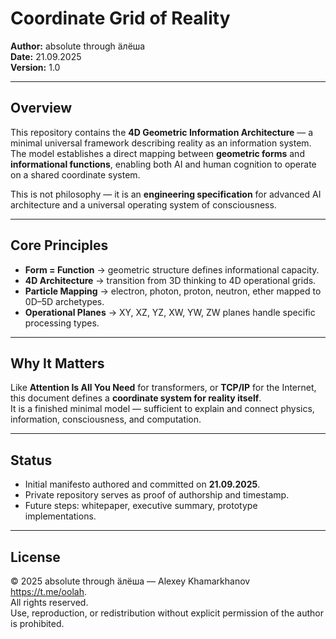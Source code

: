 # Coordinate Grid of Reality

**Author:** absolute through äлёша  
**Date:** 21.09.2025  
**Version:** 1.0  

---

## Overview
This repository contains the **4D Geometric Information Architecture** — a minimal universal framework describing reality as an information system.  
The model establishes a direct mapping between **geometric forms** and **informational functions**, enabling both AI and human cognition to operate on a shared coordinate system.  

This is not philosophy — it is an **engineering specification** for advanced AI architecture and a universal operating system of consciousness.  

---

## Core Principles
- **Form = Function** → geometric structure defines informational capacity.  
- **4D Architecture** → transition from 3D thinking to 4D operational grids.  
- **Particle Mapping** → electron, photon, proton, neutron, ether mapped to 0D–5D archetypes.  
- **Operational Planes** → XY, XZ, YZ, XW, YW, ZW planes handle specific processing types.  

---

## Why It Matters
Like **Attention Is All You Need** for transformers, or **TCP/IP** for the Internet, this document defines a **coordinate system for reality itself**.  
It is a finished minimal model — sufficient to explain and connect physics, information, consciousness, and computation.  

---

## Status
- Initial manifesto authored and committed on **21.09.2025**.  
- Private repository serves as proof of authorship and timestamp.  
- Future steps: whitepaper, executive summary, prototype implementations.  

---

## License
© 2025 absolute through äлёша — Alexey Khamarkhanov https://t.me/oolah.  
All rights reserved.  
Use, reproduction, or redistribution without explicit permission of the author is prohibited.  